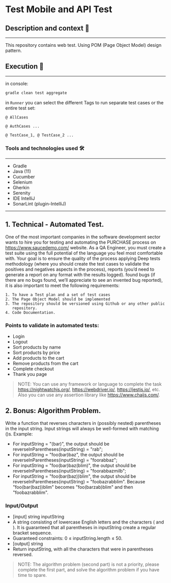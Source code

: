 # Test Mobile and API Test

## Description and context 📖
---
This repository contains web test.
Using POM (Page Object Model) design pattern.


## Execution 🚀
---
in console:

```bash
gradle clean test aggregate
```

in `Runner` you can select the different Tags to run separate test cases or the entire test set:

`@ AllCases`

`@ AuthCases ...`

`@ TestCase_1, @ TestCase_2 ...`

### Tools and technologies used 🛠
---
- Gradle
- Java (11)
- Cucumber
- Selenium
- Gherkin
- Serenity
- IDE IntelliJ
- SonarLint (plugin-IntelliJ)

-----------------------------
## 1. Technical - Automated Test.
   One of the most important companies in the software development sector wants to hire you for testing and automating the PURCHASE process on https://www.saucedemo.com/ website.
   As a QA Engineer, you must create a test suite using the full potential of the language you feel most comfortable with. Your goal is to ensure the quality of the process applying Deep tests methodology (where you should create the test cases to validate the positives and negatives aspects in the process), reports (you’d need to generate a report on any format with the results logged). found bugs (if there are no bugs found, we’ll appreciate to see an invented bug reported), it is also important to meet the following requirements:
   
    1. To have a Test plan and a set of test cases
    2. The Page Object Model should be implemented
    3. The repository should be versioned using Github or any other public
       repository.
    4. Code Documentation.

   ### Points to validate in automated tests:
   - Login
   - Logout
   - Sort products by name
   - Sort products by price
   - Add products to the cart
   - Remove products from the cart
   - Complete checkout 
   - Thank you page

   > NOTE: You can use any framework or language to complete the task https://nightwatchjs.org/, https://webdriver.io/, https://jestjs.io/, etc.
   Also you can use any assertion library like https://www.chaijs.com/.

## 2. Bonus: Algorithm Problem.
   Write a function that reverses characters in (possibly nested) parentheses in the input string. Input strings will always be well-formed with matching ()s.
   Example:


   - For inputString = "(bar)", the output should be reverseInParentheses(inputString) = "rab";
   - For inputString = "foo(bar)baz", the output should be reverseInParentheses(inputString) = "foorabbaz";
   - For inputString = "foo(bar)baz(blim)", the output should be reverseInParentheses(inputString) = "foorabbazmilb";
   - For inputString = "foo(bar(baz))blim", the output should be reverseInParentheses(inputString) = "foobazrabblim". Because "foo(bar(baz))blim" becomes "foo(barzab)blim" and then "foobazrabblim".
   ### Input/Output
   - [input] string inputString
   - A string consisting of lowercase English letters and the characters ( and ). It is guaranteed that all parentheses in inputString create a regular bracket sequence.
   - Guaranteed constraints: 0 ≤ inputString.length ≤ 50.
   - [output] string
   - Return inputString, with all the characters that were in parentheses
   reversed.
   > NOTE: The algorithm problem (second part) is not a priority, please complete the first part, and solve the algorithm problem if you have time to spare.